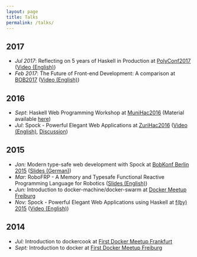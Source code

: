 ```yaml
---
layout: page
title: Talks
permalink: /talks/
---
```


## 2017
* *Jul 2017*: Reflecting on 5 years of Haskell in Production at [PolyConf2017][poly-2017] ([Video (English)][poly-2017-video])
* *Feb 2017*: The Future of Front-end Development: A comparison at [BOB2017][bob-2017] ([Video (English)][bob2017-video])

## 2016
* *Sept*: Haskell Web Programming Workshop at [MuniHac2016][munihac2016] (Material available [here][munihac2016-material])
* *Jul*: Spock - Powerful Elegant Web Applications at [ZuriHac2016][zurihac2016] ([Video (English)][zurihac2016-video], [Discussion][zurihac2016-video-reddit])

## 2015
* *Jan:* Modern type-safe web development with Spock at [BobKonf Berlin 2015][bob-2015] ([Slides (German)][bob-2015-slides])
* *Mar:* RoboFRP - A Memory and Typesafe Functional Reactive Programming Language for Robotics ([Slides (English)][robofrp-2015])
* *Jun:* Introduction to docker-machine/docker-swarm at [Docker Meetup Freiburg][docker-2015-06]
* *Nov:* Spock - Powerful Elegant Web Applications using Haskell at [f(by) 2015][fby-2015] ([Video (English)][spock-2015])

## 2014
* *Jul:* Introduction to dockercook at [First Docker Meetup Frankfurt][docker-2014-07]
* *Sept:* Introduction to docker at [First Docker Meetup Freiburg][docker-2014-09]

[bob-2017]: http://bobkonf.de/2017/athiemann.html
[docker-2014-07]: http://www.meetup.com/de/Docker-Frankfurt/events/182122512/
[docker-2014-09]: http://www.meetup.com/de/Docker-Freiburg/events/198908842/
[docker-2015-06]: http://www.meetup.com/de/Docker-Freiburg/events/222697854/
[bob-2015-slides]: https://dl.dropboxusercontent.com/u/15078797/talks/typesafe-webdev-2015.pdf
[bob-2015]: http://bobkonf.de/2015/thiemann.html
[robofrp-2015]: https://www.dropbox.com/s/lrc2x1k4c4p8gaj/Bachelorarbeit2015.pdf
[spock-2015]: https://www.youtube.com/watch?v=kNqsOBrCbLo
[fby-2015]: http://fby.by/en/
[zurihac2016]: https://wiki.haskell.org/ZuriHac2016#Alexander_Thiemann
[zurihac2016-video]: https://www.youtube.com/watch?v=-b-Oz6y-n_Y
[zurihac2016-video-reddit]: https://www.reddit.com/r/haskell/comments/51ka1m/zurihac_2016_powerful_elegant_web_applications/
[munihac2016]: https://wiki.haskell.org/MuniHac2016
[munihac2016-material]: https://github.com/agrafix/Spock-starter
[bob2017-video]: https://www.youtube.com/watch?v=BZfvoW8wixU
[poly-2017]: https://polyconf.com/
[poly-2017-video]: https://www.youtube.com/watch?v=KlfbAneiMNw
